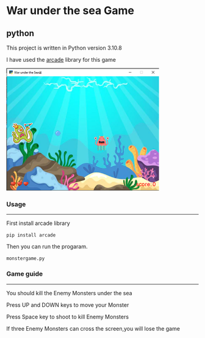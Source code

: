 # War under the sea Game







## python

This project is written in Python version 3.10.8

I have used the [arcade](https://api.arcade.academy/en/latest/) library for this game


![screenshot](mo.png)





### **Usage**
---

First install arcade library
 ```
pip install arcade
 ```
 Then you can run the progaram.
  ```
monstergame.py
   ```

   

### **Game guide**
---
You should kill the Enemy Monsters under the sea

Press UP and DOWN keys to move your Monster

Press Space key to shoot to kill Enemy Monsters

If three Enemy Monsters can cross the screen,you will lose the game 






